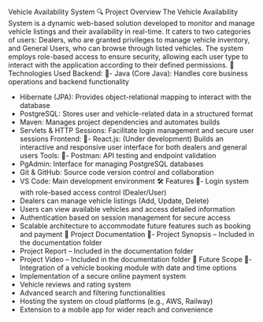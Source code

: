 Vehicle Availability System 
🔍 Project Overview
The Vehicle Availability System is a dynamic web-based solution developed to monitor and manage vehicle listings and their availability in real-time. It caters to two categories of users: Dealers, who are granted privileges to manage vehicle inventory, and General Users, who can browse through listed vehicles. The system employs role-based access to ensure security, allowing each user type to interact with the application according to their defined permissions.
🚀 Technologies Used
Backend:
- Java (Core Java): Handles core business operations and backend functionality
- Hibernate (JPA): Provides object-relational mapping to interact with the database
- PostgreSQL: Stores user and vehicle-related data in a structured format
- Maven: Manages project dependencies and automates builds
- Servlets & HTTP Sessions: Facilitate login management and secure user sessions
Frontend:
- React.js: (Under development) Builds an interactive and responsive user interface for both dealers and general users
Tools:
- Postman: API testing and endpoint validation
- PgAdmin: Interface for managing PostgreSQL databases
- Git & GitHub: Source code version control and collaboration
- VS Code: Main development environment
🛠️ Features
- Login system with role-based access control (Dealer/User)
- Dealers can manage vehicle listings (Add, Update, Delete)
- Users can view available vehicles and access detailed information
- Authentication based on session management for secure access
- Scalable architecture to accommodate future features such as booking and payment
📝 Project Documentation
- Project Synopsis – Included in the documentation folder
- Project Report – Included in the documentation folder
- Project Video – Included in the documentation folder
🧪 Future Scope
- Integration of a vehicle booking module with date and time options
- Implementation of a secure online payment system
- Vehicle reviews and rating system
- Advanced search and filtering functionalities
- Hosting the system on cloud platforms (e.g., AWS, Railway)
- Extension to a mobile app for wider reach and convenience
